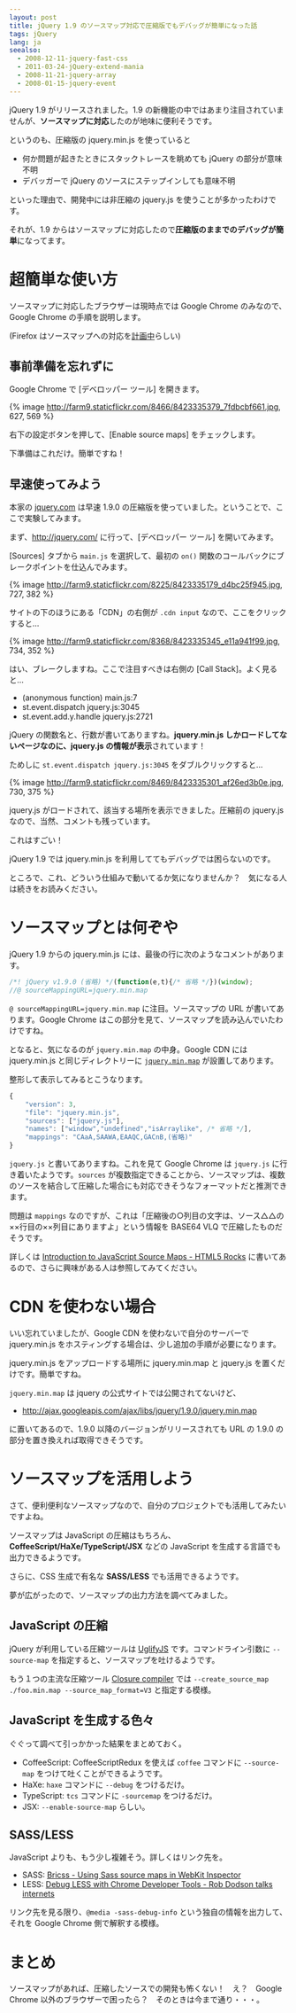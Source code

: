 ```yaml
---
layout: post
title: jQuery 1.9 のソースマップ対応で圧縮版でもデバッグが簡単になった話
tags: jQuery
lang: ja
seealso:
  - 2008-12-11-jquery-fast-css
  - 2011-03-24-jQuery-extend-mania
  - 2008-11-21-jquery-array
  - 2008-01-15-jquery-event
---
```

jQuery 1.9 がリリースされました。1.9 の新機能の中ではあまり注目されていませんが、**ソースマップに対応**したのが地味に便利そうです。

というのも、圧縮版の jquery.min.js を使っていると

  * 何か問題が起きたときにスタックトレースを眺めても jQuery の部分が意味不明
  * デバッガーで jQuery のソースにステップインしても意味不明

といった理由で、開発中には非圧縮の jquery.js を使うことが多かったわけです。

それが、1.9 からはソースマップに対応したので**圧縮版のままでのデバッグが簡単**になってます。


超簡単な使い方
==============

ソースマップに対応したブラウザーは現時点では Google Chrome のみなので、Google Chrome の手順を説明します。

(Firefox はソースマップへの対応を[計画中](https://bugzilla.mozilla.org/show_bug.cgi?id=771597)らしい)


事前準備を忘れずに
------------------

Google Chrome で [デベロッパー ツール] を開きます。

{% image http://farm9.staticflickr.com/8466/8423335379_7fdbcbf661.jpg, 627, 569 %}

右下の設定ボタンを押して、[Enable source maps] をチェックします。

下準備はこれだけ。簡単ですね！


早速使ってみよう
----------------

本家の [jquery.com](http://jquery.com/) は早速 1.9.0 の圧縮版を使っていました。ということで、ここで実験してみます。

まず、http://jquery.com/ に行って、[デベロッパー ツール] を開いてみます。

 [Sources] タブから `main.js` を選択して、最初の `on()` 関数のコールバックにブレークポイントを仕込んでみます。

{% image http://farm9.staticflickr.com/8225/8423335179_d4bc25f945.jpg, 727, 382 %}

サイトの下のほうにある「CDN」の右側が `.cdn input` なので、ここをクリックすると…

{% image http://farm9.staticflickr.com/8368/8423335345_e11a941f99.jpg, 734, 352 %}

はい、ブレークしますね。ここで注目すべきは右側の [Call Stack]。よく見ると…

  * (anonymous function) main.js:7
  * st.event.dispatch jquery.js:3045
  * st.event.add.y.handle jquery.js:2721

jQuery の関数名と、行数が書いてありますね。**jquery.min.js しかロードしてないページなのに、jquery.js の情報が表示**されています！

ためしに `st.event.dispatch jquery.js:3045` をダブルクリックすると…

{% image http://farm9.staticflickr.com/8469/8423335301_af26ed3b0e.jpg, 730, 375 %}

jquery.js がロードされて、該当する場所を表示できました。圧縮前の jquery.js なので、当然、コメントも残っています。

これはすごい！

jQuery 1.9 では jquery.min.js を利用しててもデバッグでは困らないのです。

ところで、これ、どういう仕組みで動いてるか気になりませんか？　気になる人は続きをお読みください。


ソースマップとは何ぞや
======================

jQuery 1.9 からの jquery.min.js には、最後の行に次のようなコメントがあります。

```javascript
/*! jQuery v1.9.0 (省略) */(function(e,t){/* 省略 */})(window);
//@ sourceMappingURL=jquery.min.map
```

`@ sourceMappingURL=jquery.min.map` に注目。ソースマップの URL が書いてあります。Google Chrome はこの部分を見て、ソースマップを読み込んでいたわけですね。

となると、気になるのが `jquery.min.map` の中身。Google CDN には jquery.min.js と同じディレクトリーに <a href="http://ajax.googleapis.com/ajax/libs/jquery/1.9.0/jquery.min.map">`jquery.min.map`</a> が設置してあります。

整形して表示してみるとこうなります。

```javascript
{
    "version": 3,
    "file": "jquery.min.js",
    "sources": ["jquery.js"],
    "names": ["window","undefined","isArraylike", /* 省略 */],
    "mappings": "CAaA,SAAWA,EAAQC,GACnB,(省略)"
}
```

`jquery.js` と書いてありますね。これを見て Google Chrome は `jquery.js` に行き着いたようです。`sources` が複数指定できることから、ソースマップは、複数のソースを結合して圧縮した場合にも対応できそうなフォーマットだと推測できます。

問題は `mappings` なのですが、これは「圧縮後の○列目の文字は、ソース△△の××行目の××列目にありますよ」という情報を BASE64 VLQ で圧縮したものだそうです。

詳しくは [Introduction to JavaScript Source Maps - HTML5 Rocks](http://www.html5rocks.com/en/tutorials/developertools/sourcemaps/) に書いてあるので、さらに興味がある人は参照してみてください。


CDN を使わない場合
==================

いい忘れていましたが、Google CDN を使わないで自分のサーバーで jquery.min.js をホスティングする場合は、少し追加の手順が必要になります。

jquery.min.js をアップロードする場所に jquery.min.map と jquery.js を置くだけです。簡単ですね。

`jquery.min.map` は jquery の公式サイトでは公開されてないけど、

  * http://ajax.googleapis.com/ajax/libs/jquery/1.9.0/jquery.min.map

に置いてあるので、1.9.0 以降のバージョンがリリースされても URL の 1.9.0 の部分を置き換えれば取得できそうです。


ソースマップを活用しよう
========================

さて、便利便利なソースマップなので、自分のプロジェクトでも活用してみたいですよね。

ソースマップは JavaScript の圧縮はもちろん、**CoffeeScript/HaXe/TypeScript/JSX** などの JavaScript を生成する言語でも出力できるようです。

さらに、CSS 生成で有名な **SASS/LESS** でも活用できるようです。

夢が広がったので、ソースマップの出力方法を調べてみました。


JavaScript の圧縮
-----------------

jQuery が利用している圧縮ツールは [UglifyJS](https://github.com/mishoo/UglifyJS2) です。コマンドライン引数に `--source-map` を指定すると、ソースマップを吐けるようです。

もう１つの主流な圧縮ツール [Closure compiler](https://developers.google.com/closure/compiler/) では `--create_source_map ./foo.min.map --source_map_format=V3` と指定する模様。


JavaScript を生成する色々
-------------------------

ぐぐって調べて引っかかった結果をまとめておく。

  * CoffeeScript: CoffeeScriptRedux を使えば `coffee` コマンドに `--source-map` をつけて吐くことができるようです。
  * HaXe: `haxe` コマンドに `--debug` をつけるだけ。
  * TypeScript: `tcs` コマンドに `-sourcemap` をつけるだけ。
  * JSX: `--enable-source-map` らしい。


SASS/LESS
---------

JavaScript よりも、もう少し複雑そう。詳しくはリンク先を。

  * SASS: [Bricss - Using Sass source maps in WebKit Inspector](http://bricss.net/post/33788072565/using-sass-source-maps-in-webkit-inspector)
  * LESS: [Debug LESS with Chrome Developer Tools - Rob Dodson talks internets](http://robdodson.me/blog/2012/12/28/debug-less-with-chrome-developer-tools/)

リンク先を見る限り、`@media -sass-debug-info` という独自の情報を出力して、それを Google Chrome 側で解釈する模様。


まとめ
======

ソースマップがあれば、圧縮したソースでの開発も怖くない！　え？　Google Chrome 以外のブラウザーで困ったら？　そのときは今まで通り・・・。
